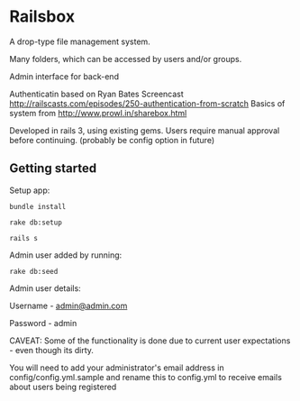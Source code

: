 # Railsbox

A drop-type file management system.

Many folders, which can be accessed by users and/or groups.

Admin interface for back-end

Authenticatin based on Ryan Bates Screencast http://railscasts.com/episodes/250-authentication-from-scratch
Basics of system from http://www.prowl.in/sharebox.html

Developed in rails 3, using existing gems.
Users require manual approval before continuing. (probably be config option in future)

## Getting started

Setup app:

`bundle install`

`rake db:setup`

`rails s`

  
Admin user added by running:

`rake db:seed`

  
Admin user details: 

Username - admin@admin.com

Password - admin


CAVEAT: Some of the functionality is done due to current user expectations - even though its dirty.

You will need to add your administrator's email address in config/config.yml.sample and rename this to config.yml to receive emails about users being registered

